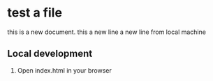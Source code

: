 # test a file
this is a new document.
this a new line
a new line from local machine

## Local development

1. Open index.html in your browser 
